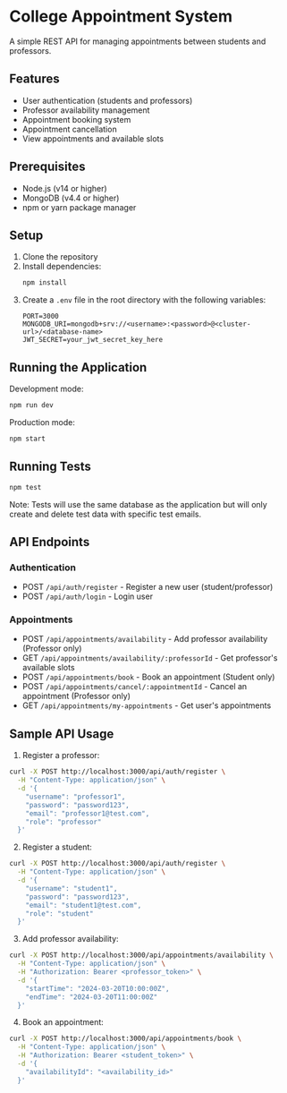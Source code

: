 # College Appointment System

A simple REST API for managing appointments between students and professors.

## Features

- User authentication (students and professors)
- Professor availability management
- Appointment booking system
- Appointment cancellation
- View appointments and available slots

## Prerequisites

- Node.js (v14 or higher)
- MongoDB (v4.4 or higher)
- npm or yarn package manager

## Setup

1. Clone the repository
2. Install dependencies:
   ```bash
   npm install
   ```
3. Create a `.env` file in the root directory with the following variables:
   ```
   PORT=3000
   MONGODB_URI=mongodb+srv://<username>:<password>@<cluster-url>/<database-name>
   JWT_SECRET=your_jwt_secret_key_here
   ```

## Running the Application

Development mode:
```bash
npm run dev
```

Production mode:
```bash
npm start
```

## Running Tests

```bash
npm test
```

Note: Tests will use the same database as the application but will only create and delete test data with specific test emails.

## API Endpoints

### Authentication
- POST `/api/auth/register` - Register a new user (student/professor)
- POST `/api/auth/login` - Login user

### Appointments
- POST `/api/appointments/availability` - Add professor availability (Professor only)
- GET `/api/appointments/availability/:professorId` - Get professor's available slots
- POST `/api/appointments/book` - Book an appointment (Student only)
- POST `/api/appointments/cancel/:appointmentId` - Cancel an appointment (Professor only)
- GET `/api/appointments/my-appointments` - Get user's appointments

## Sample API Usage

1. Register a professor:
```bash
curl -X POST http://localhost:3000/api/auth/register \
  -H "Content-Type: application/json" \
  -d '{
    "username": "professor1",
    "password": "password123",
    "email": "professor1@test.com",
    "role": "professor"
  }'
```

2. Register a student:
```bash
curl -X POST http://localhost:3000/api/auth/register \
  -H "Content-Type: application/json" \
  -d '{
    "username": "student1",
    "password": "password123",
    "email": "student1@test.com",
    "role": "student"
  }'
```

3. Add professor availability:
```bash
curl -X POST http://localhost:3000/api/appointments/availability \
  -H "Content-Type: application/json" \
  -H "Authorization: Bearer <professor_token>" \
  -d '{
    "startTime": "2024-03-20T10:00:00Z",
    "endTime": "2024-03-20T11:00:00Z"
  }'
```

4. Book an appointment:
```bash
curl -X POST http://localhost:3000/api/appointments/book \
  -H "Content-Type: application/json" \
  -H "Authorization: Bearer <student_token>" \
  -d '{
    "availabilityId": "<availability_id>"
  }'
``` 